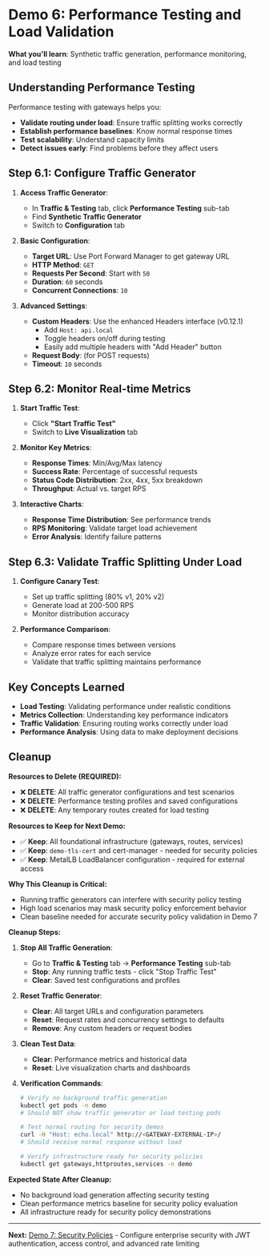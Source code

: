# Demo 6: Performance Testing and Load Validation

**What you'll learn**: Synthetic traffic generation, performance monitoring, and load testing

## Understanding Performance Testing

Performance testing with gateways helps you:

* **Validate routing under load**: Ensure traffic splitting works correctly
* **Establish performance baselines**: Know normal response times
* **Test scalability**: Understand capacity limits
* **Detect issues early**: Find problems before they affect users

## Step 6.1: Configure Traffic Generator

1. **Access Traffic Generator**:
   * In **Traffic & Testing** tab, click **Performance Testing** sub-tab
   * Find **Synthetic Traffic Generator**
   * Switch to **Configuration** tab

2. **Basic Configuration**:
   * **Target URL**: Use Port Forward Manager to get gateway URL
   * **HTTP Method**: `GET`
   * **Requests Per Second**: Start with `50`
   * **Duration**: `60` seconds
   * **Concurrent Connections**: `10`

3. **Advanced Settings**:
   * **Custom Headers**: Use the enhanced Headers interface (v0.12.1)
     * Add `Host: api.local`
     * Toggle headers on/off during testing
     * Easily add multiple headers with "Add Header" button
   * **Request Body**: (for POST requests)
   * **Timeout**: `10` seconds

## Step 6.2: Monitor Real-time Metrics

1. **Start Traffic Test**:
   * Click **"Start Traffic Test"**
   * Switch to **Live Visualization** tab

2. **Monitor Key Metrics**:
   * **Response Times**: Min/Avg/Max latency
   * **Success Rate**: Percentage of successful requests
   * **Status Code Distribution**: 2xx, 4xx, 5xx breakdown
   * **Throughput**: Actual vs. target RPS

3. **Interactive Charts**:
   * **Response Time Distribution**: See performance trends
   * **RPS Monitoring**: Validate target load achievement
   * **Error Analysis**: Identify failure patterns

## Step 6.3: Validate Traffic Splitting Under Load

1. **Configure Canary Test**:
   * Set up traffic splitting (80% v1, 20% v2)
   * Generate load at 200-500 RPS
   * Monitor distribution accuracy

2. **Performance Comparison**:
   * Compare response times between versions
   * Analyze error rates for each service
   * Validate that traffic splitting maintains performance

## Key Concepts Learned

* **Load Testing**: Validating performance under realistic conditions
* **Metrics Collection**: Understanding key performance indicators
* **Traffic Validation**: Ensuring routing works correctly under load
* **Performance Analysis**: Using data to make deployment decisions

## Cleanup

**Resources to Delete (REQUIRED):**
- ❌ **DELETE**: All traffic generator configurations and test scenarios
- ❌ **DELETE**: Performance testing profiles and saved configurations
- ❌ **DELETE**: Any temporary routes created for load testing

**Resources to Keep for Next Demo:**
- ✅ **Keep**: All foundational infrastructure (gateways, routes, services)
- ✅ **Keep**: `demo-tls-cert` and cert-manager - needed for security policies
- ✅ **Keep**: MetalLB LoadBalancer configuration - required for external access

**Why This Cleanup is Critical:**
- Running traffic generators can interfere with security policy testing
- High load scenarios may mask security policy enforcement behavior
- Clean baseline needed for accurate security policy validation in Demo 7

**Cleanup Steps:**
1. **Stop All Traffic Generation**:
   * Go to **Traffic & Testing** tab → **Performance Testing** sub-tab
   * **Stop**: Any running traffic tests - click "Stop Traffic Test"
   * **Clear**: Saved test configurations and profiles

2. **Reset Traffic Generator**:
   * **Clear**: All target URLs and configuration parameters
   * **Reset**: Request rates and concurrency settings to defaults
   * **Remove**: Any custom headers or request bodies

3. **Clean Test Data**:
   * **Clear**: Performance metrics and historical data
   * **Reset**: Live visualization charts and dashboards

4. **Verification Commands**:
   ```bash
   # Verify no background traffic generation
   kubectl get pods -n demo
   # Should NOT show traffic generator or load testing pods
   
   # Test normal routing for security demos
   curl -H "Host: echo.local" http://<GATEWAY-EXTERNAL-IP>/
   # Should receive normal response without load
   
   # Verify infrastructure ready for security policies
   kubectl get gateways,httproutes,services -n demo
   ```

**Expected State After Cleanup:**
- No background load generation affecting security testing
- Clean performance metrics baseline for security policy evaluation
- All infrastructure ready for security policy demonstrations

---

**Next:** [Demo 7: Security Policies](./08-demo-07-security-policies.md) - Configure enterprise security with JWT authentication, access control, and advanced rate limiting